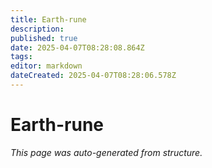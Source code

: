 ```yaml
---
title: Earth-rune
description: 
published: true
date: 2025-04-07T08:28:08.864Z
tags: 
editor: markdown
dateCreated: 2025-04-07T08:28:06.578Z
---
```


# Earth-rune

*This page was auto-generated from structure.*
